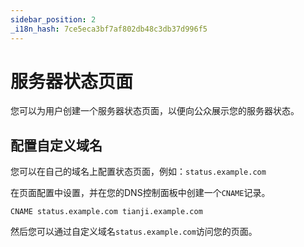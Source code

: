 ```yaml
---
sidebar_position: 2
_i18n_hash: 7ce5eca3bf7af802db48c3db37d996f5
---
```

# 服务器状态页面

您可以为用户创建一个服务器状态页面，以便向公众展示您的服务器状态。

## 配置自定义域名

您可以在自己的域名上配置状态页面，例如：`status.example.com`

在页面配置中设置，并在您的DNS控制面板中创建一个`CNAME`记录。

```
CNAME status.example.com tianji.example.com
```

然后您可以通过自定义域名`status.example.com`访问您的页面。
